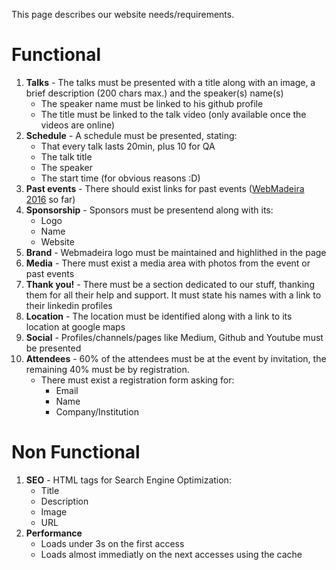 This page describes our website needs/requirements.

# Functional 
1. **Talks** - The talks must be presented with a title along with an image, a brief description (200 chars max.) and the speaker(s) name(s)
    * The speaker name must be linked to his github profile
    * The title must be linked to the talk video (only available once the videos are online)
2. **Schedule** - A schedule must be presented, stating:
    * That every talk lasts 20min, plus 10 for QA
    * The talk title
    * The speaker
    * The start time (for obvious reasons :D)
3. **Past events** - There should exist links for past events ([WebMadeira 2016] so far)
4. **Sponsorship** - Sponsors must be presentend along with its:
    * Logo
    * Name
    * Website
5. **Brand** - Webmadeira logo must be maintained and highlithed in the page
6. **Media** - There must exist a media area with photos from the event or past events 
7. **Thank you!** - There must be a section dedicated to our stuff, thanking them for all their help and support. It must state his names with a link to their linkedin profiles
8. **Location** - The location must be identified along with a link to its location at google maps
9. **Social** - Profiles/channels/pages like Medium, Github and Youtube must be presented
10. **Attendees** - 60% of the attendees must be at the event by invitation, the remaining 40% must be by registration.
    * There must exist a registration form asking for:
        * Email
        * Name
        * Company/Institution

# Non Functional 
1. **SEO** - HTML tags for Search Engine Optimization:
    * Title
    * Description
    * Image
    * URL
2. **Performance**
    * Loads under 3s on the first access
    * Loads almost immediatly on the next accesses using the cache

[WebMadeira 2016]: http://webmadeira.herokuapp.com/
